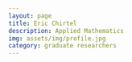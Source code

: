 ```yaml
---
layout: page
title: Eric Chirtel
description: Applied Mathematics
img: assets/img/profile.jpg
category: graduate researchers
---
```

